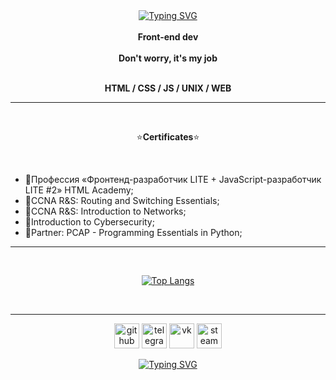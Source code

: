 <div align="center">
  <a href="https://git.io/typing-svg"><img src="https://readme-typing-svg.herokuapp.com?font=Montserrat&weight=400&size=21&pause=2000&color=8A2BE2&center=true&vCenter=true&random=false&width=600&height=75&lines=Welcome+to+my+GitHub+account%2C+my+name+is+Evgeniy!" alt="Typing SVG" /></a>
</div>

<div align="center">
  <b><br>Front-end dev<br> </b>
<b><br>Don't worry, it's my job</b>

<b border-bottom = "black"><br>HTML / CSS / JS / UNIX / WEB </b>
</div>

<hr>
<br>

<p align="center">⭐️<b>Certificates</b>⭐️</p>

<br>

- 📖Профессия «Фронтенд-разработчик LITE + JavaScript-разработчик LITE #2» HTML Academy;
- 📖CCNA R&S: Routing and Switching Essentials;
- 📖CCNA R&S: Introduction to Networks;
- 📖Introduction to Cybersecurity;
- 📖Partner: PCAP - Programming Essentials in Python;

<hr>
<br>

<div align="center">
  
[![Top Langs](https://github-readme-stats.vercel.app/api/top-langs/?username=vorosh1loff)](https://github.com/anuraghazra/github-readme-stats)

</div>
<br>
<hr>

<div align="center">
  <a href="https://github.com/vorosh1loff"><img src="https://cdn.jsdelivr.net/npm/simple-icons@3.0.1/icons/github.svg" alt='github' height='40'></a>
  <a href="https://t.me/vorosh1loff"><img src='https://cdn.jsdelivr.net/npm/simple-icons@3.0.1/icons/telegram.svg' alt='telegram' height='40'></a>
  <a href="https://vk.com/id95299273"><img src='https://cdn.jsdelivr.net/npm/simple-icons@3.0.1/icons/vk.svg' alt='vk' height='40'></a>
  <a href="https://steamcommunity.com/id/yourlittlepa1n"><img src='https://cdn.jsdelivr.net/npm/simple-icons@3.0.1/icons/steam.svg' alt='steam' height='40'></a>
</div>

<div align="center">

<a href="https://git.io/typing-svg"><img src="https://readme-typing-svg.herokuapp.com?font=Montserrat&pause=2000&color=8A2BE2&random=false&width=435&lines=+%E2%86%93+%E2%86%93+%E2%86%93+Look+my+pinned+project++%E2%86%93+%E2%86%93+%E2%86%93" alt="Typing SVG" /></a>

</div>

